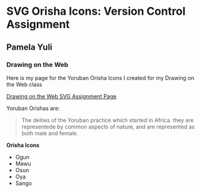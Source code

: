 # SVG Orisha Icons: Version Control Assignment 
## Pamela Yuli
### Drawing on the Web

Here is my page for the Yoruban Orisha Icons I created for my Drawing on the Web class

<!-- To link to a page -->
[Drawing on the Web SVG Assignment Page](http://i6.cims.nyu.edu/~py499/drawing/svg/assignment02.html)

Yoruban Orishas are:

>The deities of the Yoruban practice which started in Africa. they are representede by common aspects of nature, and are represented as both male and female.

**Orisha Icons**


* Ogun
* Mawu
* Osun
* Oya
* Sango


